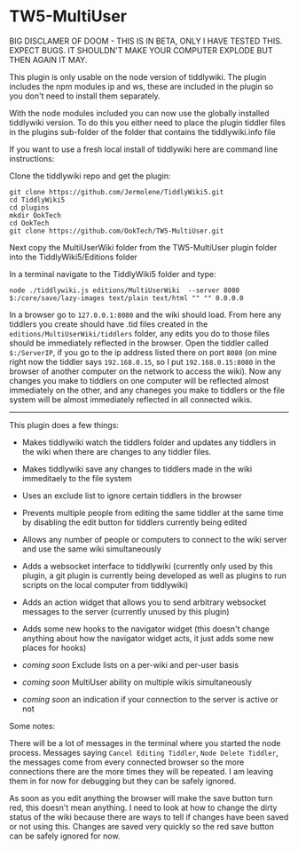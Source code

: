 # TW5-MultiUser

BIG DISCLAMER OF DOOM - THIS IS IN BETA, ONLY I HAVE TESTED THIS. EXPECT BUGS. IT SHOULDN'T MAKE YOUR COMPUTER EXPLODE BUT THEN AGAIN IT MAY.

This plugin is only usable on the node version of tiddlywiki. The plugin includes the npm modules ip and ws, these are included in the plugin so you don't need to install them separately.

With the node modules included you can now use the globally installed tiddlywiki version. To do this you either need to place the plugin tiddler files in the plugins sub-folder of the folder that contains the tiddlywiki.info file



If you want to use a fresh local install of tiddlywiki here are command line instructions:

Clone the tiddlywiki repo and get the plugin:
```
git clone https://github.com/Jermolene/TiddlyWiki5.git
cd TiddlyWiki5
cd plugins
mkdir OokTech
cd OokTech
git clone https://github.com/OokTech/TW5-MultiUser.git
```

Next copy the MultiUserWiki folder from the TW5-MultiUser plugin folder into the TiddlyWiki5/Editions folder

In a terminal navigate to the TiddlyWiki5 folder and type:

`node ./tiddlywiki.js editions/MultiUserWiki  --server 8080 $:/core/save/lazy-images text/plain text/html "" "" 0.0.0.0`

In a browser go to `127.0.0.1:8080` and the wiki should load. From here any tiddlers you create should have .tid files created in the `editions/MultiUserWiki/tiddlers` folder, any edits you do to those files should be immediately reflected in the browser. Open the tiddler called `$:/ServerIP`, if you go to the ip address listed there on port `8080` (on mine right now the tiddler says `192.168.0.15`, so I put `192.168.0.15:8080` in the browser of another computer on the network to access the wiki). Now any changes you make to tiddlers on one computer will be reflected almost immediately on the other, and any chaneges you make to tiddlers or the file system will be almost immediately reflected in all connected wikis.

---

This plugin does a few things:

- Makes tiddlywiki watch the tiddlers folder and updates any tiddlers in the wiki when there are changes to any tiddler files.
- Makes tiddlywiki save any changes to tiddlers made in the wiki immeditaely to the file system
- Uses an exclude list to ignore certain tiddlers in the browser
- Prevents multiple people from editing the same tiddler at the same time by disabling the edit button for tiddlers currently being edited
- Allows any number of people or computers to connect to the wiki server and use the same wiki simultaneously
- Adds a websocket interface to tiddlywiki (currently only used by this plugin, a git plugin is currently being developed as well as plugins to run scripts on the local computer from tiddlywiki)
- Adds an action widget that allows you to send arbitrary websocket messages to the server (currently unused by this plugin)
- Adds some new hooks to the navigator widget (this doesn't change anything about how the navigator widget acts, it just adds some new places for hooks)

- *coming soon* Exclude lists on a per-wiki and per-user basis
- *coming soon* MultiUser ability on multiple wikis simultaneously
- *coming soon* an indication if your connection to the server is active or not

Some notes:

There will be a lot of messages in the terminal where you started the node process. Messages saying `Cancel Editing Tiddler`, `Node Delete Tiddler`, the messages come from every connected browser so the more connections there are the more times they will be repeated. I am leaving them in for now for debugging but they can be safely ignored.

As soon as you edit anything the browser will make the save button turn red, this doesn't mean anything. I need to look at how to change the dirty status of the wiki because there are ways to tell if changes have been saved or not using this. Changes are saved very quickly so the red save button can be safely ignored for now.
